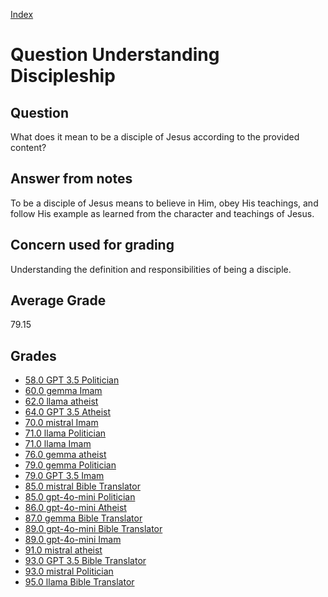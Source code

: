 
[Index](../../index.md)
# Question Understanding Discipleship
## Question
What does it mean to be a disciple of Jesus according to the provided content?

## Answer from notes
To be a disciple of Jesus means to believe in Him, obey His teachings, and follow His example as learned from the character and teachings of Jesus.

## Concern used for grading
Understanding the definition and responsibilities of being a disciple.

## Average Grade
79.15

## Grades
 * [58.0 GPT 3.5 Politician](../answers/GPT_3.5_Politician/Understanding_Discipleship.md)
 * [60.0 gemma Imam](../answers/gemma_Imam/Understanding_Discipleship.md)
 * [62.0 llama atheist](../answers/llama_atheist/Understanding_Discipleship.md)
 * [64.0 GPT 3.5 Atheist](../answers/GPT_3.5_Atheist/Understanding_Discipleship.md)
 * [70.0 mistral Imam](../answers/mistral_Imam/Understanding_Discipleship.md)
 * [71.0 llama Politician](../answers/llama_Politician/Understanding_Discipleship.md)
 * [71.0 llama Imam](../answers/llama_Imam/Understanding_Discipleship.md)
 * [76.0 gemma atheist](../answers/gemma_atheist/Understanding_Discipleship.md)
 * [79.0 gemma Politician](../answers/gemma_Politician/Understanding_Discipleship.md)
 * [79.0 GPT 3.5 Imam](../answers/GPT_3.5_Imam/Understanding_Discipleship.md)
 * [85.0 mistral Bible Translator](../answers/mistral_Bible_Translator/Understanding_Discipleship.md)
 * [85.0 gpt-4o-mini Politician](../answers/gpt-4o-mini_Politician/Understanding_Discipleship.md)
 * [86.0 gpt-4o-mini Atheist](../answers/gpt-4o-mini_Atheist/Understanding_Discipleship.md)
 * [87.0 gemma Bible Translator](../answers/gemma_Bible_Translator/Understanding_Discipleship.md)
 * [89.0 gpt-4o-mini Bible Translator](../answers/gpt-4o-mini_Bible_Translator/Understanding_Discipleship.md)
 * [89.0 gpt-4o-mini Imam](../answers/gpt-4o-mini_Imam/Understanding_Discipleship.md)
 * [91.0 mistral atheist](../answers/mistral_atheist/Understanding_Discipleship.md)
 * [93.0 GPT 3.5 Bible Translator](../answers/GPT_3.5_Bible_Translator/Understanding_Discipleship.md)
 * [93.0 mistral Politician](../answers/mistral_Politician/Understanding_Discipleship.md)
 * [95.0 llama Bible Translator](../answers/llama_Bible_Translator/Understanding_Discipleship.md)
